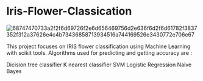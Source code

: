 # Iris-Flower-Classication

![68747470733a2f2f6d69726f2e6d656469756d2e636f6d2f6d61782f3837352f312a37626e4c4b73436858713934516a744169526e3430772e706e67](https://user-images.githubusercontent.com/71970250/187020287-cab08e0e-c3a5-42fe-867b-4c3bf6d1de02.png)


This project focuses on IRIS flower classification using Machine Learning with scikit tools. Algorithms used for predicting and getting accuracy are :

Dicision tree classifier
K nearest classifier
SVM
Logistic Regression
Naive Bayes

